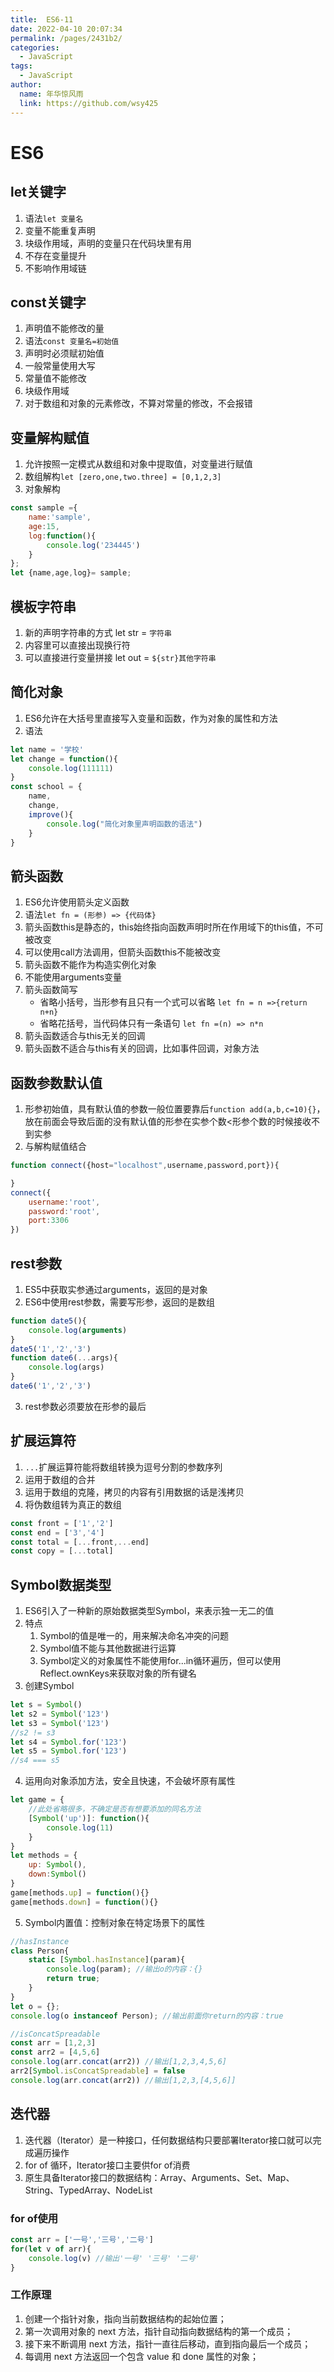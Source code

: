```yaml
---
title:  ES6-11
date: 2022-04-10 20:07:34
permalink: /pages/2431b2/
categories:
  - JavaScript
tags:
  - JavaScript
author:
  name: 年华惊风雨
  link: https://github.com/wsy425
---
```

# ES6

## let关键字
1. 语法`let 变量名`
2. 变量不能重复声明
3. 块级作用域，声明的变量只在代码块里有用
4. 不存在变量提升
5. 不影响作用域链

## const关键字
1. 声明值不能修改的量
2. 语法`const 变量名=初始值`
3. 声明时必须赋初始值
4. 一般常量使用大写
5. 常量值不能修改
6. 块级作用域
7. 对于数组和对象的元素修改，不算对常量的修改，不会报错

## 变量解构赋值
1. 允许按照一定模式从数组和对象中提取值，对变量进行赋值
2. 数组解构`let [zero,one,two.three] = [0,1,2,3]`
3. 对象解构
```JavaScript
const sample ={
    name:'sample',
    age:15,
    log:function(){
        console.log('234445')
    }
};
let {name,age,log}= sample;
```

## 模板字符串
1. 新的声明字符串的方式 let str = `字符串`
2. 内容里可以直接出现换行符
3. 可以直接进行变量拼接 let out = `${str}其他字符串`

## 简化对象
1. ES6允许在大括号里直接写入变量和函数，作为对象的属性和方法
2. 语法
```JavaScript
let name = '学校'
let change = function(){
    console.log(111111)
}
const school = {
    name,
    change,
    improve(){
        console.log("简化对象里声明函数的语法")
    }
}
```

## 箭头函数
1. ES6允许使用箭头定义函数
2. 语法`let fn = (形参) => {代码体}`
3. 箭头函数this是静态的，this始终指向函数声明时所在作用域下的this值，不可被改变
4. 可以使用call方法调用，但箭头函数this不能被改变
5. 箭头函数不能作为构造实例化对象
6. 不能使用arguments变量
7. 箭头函数简写
   + 省略小括号，当形参有且只有一个式可以省略 `let fn = n =>{return n+n}`
   + 省略花括号，当代码体只有一条语句 `let fn =(n) => n*n`
8. 箭头函数适合与this无关的回调
9. 箭头函数不适合与this有关的回调，比如事件回调，对象方法


## 函数参数默认值
1. 形参初始值，具有默认值的参数一般位置要靠后`function add(a,b,c=10){}`，放在前面会导致后面的没有默认值的形参在实参个数<形参个数的时候接收不到实参
2. 与解构赋值结合
```JavaScript
function connect({host="localhost",username,password,port}){

}
connect({
    username:'root',
    password:'root',
    port:3306
})
```

## rest参数
1. ES5中获取实参通过arguments，返回的是对象
2. ES6中使用rest参数，需要写形参，返回的是数组
```JavaScript
function date5(){
    console.log(arguments)
}
date5('1','2','3')
function date6(...args){
    console.log(args)
}
date6('1','2','3')
```
3. rest参数必须要放在形参的最后

## 扩展运算符
1. `...`扩展运算符能将数组转换为逗号分割的参数序列
2. 运用于数组的合并
3. 运用于数组的克隆，拷贝的内容有引用数据的话是浅拷贝
4. 将伪数组转为真正的数组
```JavaScript
const front = ['1','2']
const end = ['3','4']
const total = [...front,...end]
const copy = [...total]
```

## Symbol数据类型
1. ES6引入了一种新的原始数据类型Symbol，来表示独一无二的值
2. 特点
   1. Symbol的值是唯一的，用来解决命名冲突的问题
   2. Symbol值不能与其他数据进行运算
   3. Symbol定义的对象属性不能使用for...in循环遍历，但可以使用Reflect.ownKeys来获取对象的所有键名
3. 创建Symbol
```JavaScript
let s = Symbol()
let s2 = Symbol('123')
let s3 = Symbol('123')
//s2 != s3
let s4 = Symbol.for('123')
let s5 = Symbol.for('123')
//s4 === s5
```
4. 运用向对象添加方法，安全且快速，不会破坏原有属性
```JavaScript
let game = {
    //此处省略很多，不确定是否有想要添加的同名方法
    [Symbol('up')]: function(){
        console.log(11)
    }
}
let methods = {
    up: Symbol(),
    down:Symbol()
}
game[methods.up] = function(){}
game[methods.down] = function(){}
```
5. Symbol内置值：控制对象在特定场景下的属性
```JavaScript
//hasInstance
class Person{
    static [Symbol.hasInstance](param){
        console.log(param); //输出o的内容：{}
        return true;
    }
}
let o = {};
console.log(o instanceof Person); //输出前面你return的内容：true

//isConcatSpreadable
const arr = [1,2,3]
const arr2 = [4,5,6]
console.log(arr.concat(arr2)) //输出[1,2,3,4,5,6]
arr2[Symbol.isConcatSpreadable] = false
console.log(arr.concat(arr2)) //输出[1,2,3,[4,5,6]]
```

## 迭代器
1. 迭代器（Iterator）是一种接口，任何数据结构只要部署Iterator接口就可以完成遍历操作
2. for of 循环，Iterator接口主要供for of消费
3. 原生具备Iterator接口的数据结构：Array、Arguments、Set、Map、String、TypedArray、NodeList
### for of使用
```JavaScript
const arr = ['一号','三号','二号']
for(let v of arr){
    console.log(v) //输出'一号' '三号' '二号'
}
```
### 工作原理
1. 创建一个指针对象，指向当前数据结构的起始位置；
2. 第一次调用对象的 next 方法，指针自动指向数据结构的第一个成员；
3. 接下来不断调用 next 方法，指针一直往后移动，直到指向最后一个成员；
4. 每调用 next 方法返回一个包含 value 和 done 属性的对象；